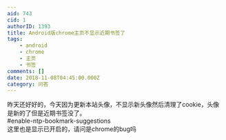 ```yaml
---
aid: 743
cid: 1
authorID: 1393
title: Android版chrome主页不显示近期书签了
tags:
    - android
    - chrome
    - 主页
    - 书签
comments: []
date: 2018-11-08T04:45:00.000Z
category: 问答
---
```


昨天还好好的，今天因为更新本站头像，不显示新头像然后清理了cookie，头像是新的了但是近期书签没了。  
#enable-ntp-bookmark-suggestions  
这里也是显示已开启的，请问是chrome的bug吗

